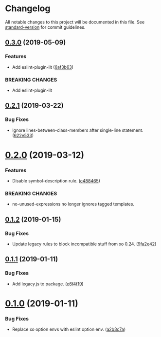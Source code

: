 # Changelog

All notable changes to this project will be documented in this file. See [standard-version](https://github.com/conventional-changelog/standard-version) for commit guidelines.

## [0.3.0](https://github.com/cfware/eslint-config-browser/compare/v0.2.1...v0.3.0) (2019-05-09)


### Features

* Add eslint-plugin-lit ([6af3b63](https://github.com/cfware/eslint-config-browser/commit/6af3b63))


### BREAKING CHANGES

* Add eslint-plugin-lit



## [0.2.1](https://github.com/cfware/eslint-config-browser/compare/v0.2.0...v0.2.1) (2019-03-22)


### Bug Fixes

* Ignore lines-between-class-members after single-line statement. ([622e533](https://github.com/cfware/eslint-config-browser/commit/622e533))



# [0.2.0](https://github.com/cfware/eslint-config-browser/compare/v0.1.2...v0.2.0) (2019-03-12)


### Features

* Disable symbol-description rule. ([c488465](https://github.com/cfware/eslint-config-browser/commit/c488465))


### BREAKING CHANGES

* no-unused-expressions no longer ignores tagged
templates.



## [0.1.2](https://github.com/cfware/eslint-config-browser/compare/v0.1.1...v0.1.2) (2019-01-15)


### Bug Fixes

* Update legacy rules to block incompatible stuff from xo 0.24. ([9fa2e42](https://github.com/cfware/eslint-config-browser/commit/9fa2e42))



## [0.1.1](https://github.com/cfware/eslint-config-browser/compare/v0.1.0...v0.1.1) (2019-01-11)


### Bug Fixes

* Add legacy.js to package. ([e6f4f19](https://github.com/cfware/eslint-config-browser/commit/e6f4f19))



# [0.1.0](https://github.com/cfware/eslint-config-browser/compare/a2b3c7a...v0.1.0) (2019-01-11)


### Bug Fixes

* Replace xo option envs with eslint option env. ([a2b3c7a](https://github.com/cfware/eslint-config-browser/commit/a2b3c7a))
